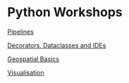 # Python Workshops

[Pipelines](./Pipelines/Pipelines.ipynb)

[Decorators, Dataclasses and IDEs](./Decorators_Dataclasses_IDEs/Decorators_Dataclasses_IDEs.ipynb)

[Geospatial Basics](./Geospatial/Geospatial_Basics.ipynb)

[Visualisation](./Visualisation)
